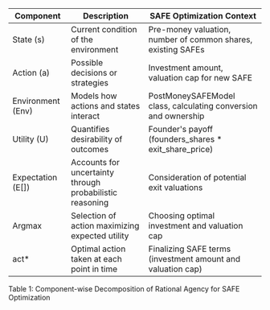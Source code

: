 
| Component | Description | SAFE Optimization Context |
|-----------|-------------|---------------------------|
| State (s) | Current condition of the environment | Pre-money valuation, number of common shares, existing SAFEs |
| Action (a) | Possible decisions or strategies | Investment amount, valuation cap for new SAFE |
| Environment (Env) | Models how actions and states interact | PostMoneySAFEModel class, calculating conversion and ownership |
| Utility (U) | Quantifies desirability of outcomes | Founder's payoff (founders_shares * exit_share_price) |
| Expectation (E[]) | Accounts for uncertainty through probabilistic reasoning | Consideration of potential exit valuations |
| Argmax | Selection of action maximizing expected utility | Choosing optimal investment and valuation cap |
| act* | Optimal action taken at each point in time | Finalizing SAFE terms (investment amount and valuation cap) |
Table 1: Component-wise Decomposition of Rational Agency for SAFE Optimization